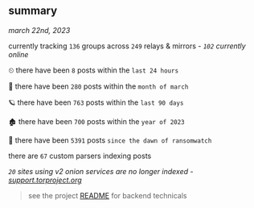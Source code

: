 
## summary
_march 22nd, 2023_

currently tracking `136` groups across `249` relays & mirrors - _`102` currently online_

⏲ there have been `8` posts within the `last 24 hours`

🦈 there have been `280` posts within the `month of march`

🪐 there have been `763` posts within the `last 90 days`

🏚 there have been `700` posts within the `year of 2023`

🦕 there have been `5391` posts `since the dawn of ransomwatch`

there are `67` custom parsers indexing posts

_`20` sites using v2 onion services are no longer indexed - [support.torproject.org](https://support.torproject.org/onionservices/v2-deprecation/)_

> see the project [README](https://github.com/joshhighet/ransomwatch#ransomwatch--) for backend technicals
